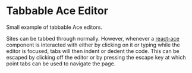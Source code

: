 # Tabbable Ace Editor

Small example of tabbable Ace editors.

Sites can be tabbed through normally. However, whenever a 
[react-ace](https://github.com/securingsincity/react-ace) component
is interacted with either by clicking on it or typing while the
editor is focused, tabs will then indent or dedent the code.
This can be escaped by clicking off the editor or by pressing
the escape key at which point tabs can be used to navigate
the page.
